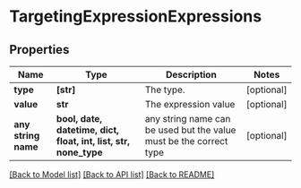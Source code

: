 # TargetingExpressionExpressions


## Properties
Name | Type | Description | Notes
------------ | ------------- | ------------- | -------------
**type** | **[str]** | The type. | [optional] 
**value** | **str** | The expression value | [optional] 
**any string name** | **bool, date, datetime, dict, float, int, list, str, none_type** | any string name can be used but the value must be the correct type | [optional]

[[Back to Model list]](../README.md#documentation-for-models) [[Back to API list]](../README.md#documentation-for-api-endpoints) [[Back to README]](../README.md)


